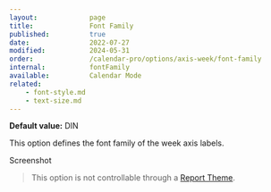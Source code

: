 ```yaml
---
layout:             page
title:              Font Family
published:          true
date:               2022-07-27
modified:           2024-05-31
order:              /calendar-pro/options/axis-week/font-family
internal:           fontFamily
available:          Calendar Mode
related:
    - font-style.md
    - text-size.md
---
```

**Default value:** DIN

This option defines the font family of the week axis labels.  

<todo>Screenshot</todo>

> This option is not controllable through a [Report Theme](../../features/themes.md).
